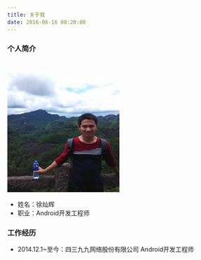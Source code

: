 ```yaml
---
title: 关于我
date: 2016-06-16 00:20:00
---
```


### 个人简介

![徐灿辉](img/avatar.jpg)

- 姓名：徐灿辉
- 职业：Android开发工程师



### 工作经历
- 2014.12.1~至今：四三九九网络股份有限公司 Android开发工程师